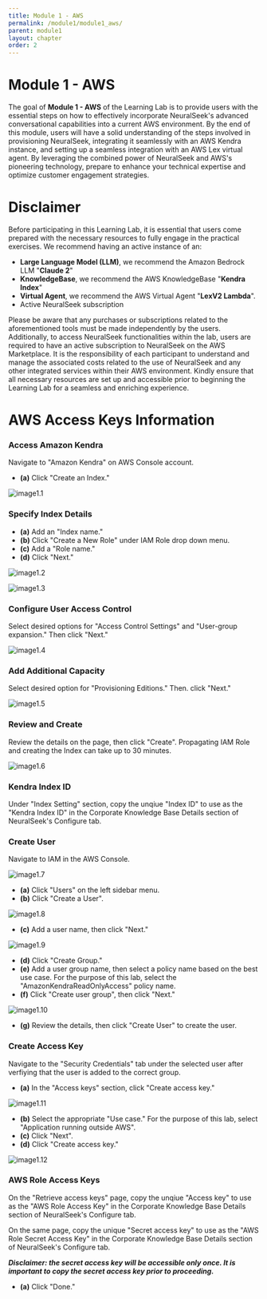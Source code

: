 ```yaml
---
title: Module 1 - AWS
permalink: /module1/module1_aws/
parent: module1
layout: chapter
order: 2
---
```


# Module 1 - AWS

The goal of **Module 1 - AWS** of the Learning Lab is to provide users with the essential steps on how to effectively incorporate NeuralSeek's advanced conversational capabilities into a current AWS environment. By the end of this module, users will have a solid understanding of the steps involved in provisioning NeuralSeek, integrating it seamlessly with an AWS Kendra instance, and setting up a seamless integration with an AWS Lex virtual agent. By leveraging the combined power of NeuralSeek and AWS's pioneering technology, prepare to enhance your technical expertise and optimize customer engagement strategies.

# Disclaimer

Before participating in this Learning Lab, it is essential that users come prepared with the necessary resources to fully engage in the practical exercises. We recommend having an active instance of an:

- **Large Language Model (LLM)**, we recommend the Amazon Bedrock LLM "**Claude 2**"
- **KnowledgeBase**, we recommend the AWS KnowledgeBase "**Kendra Index**"
- **Virtual Agent**, we recommend the AWS Virtual Agent "**LexV2 Lambda**".
- Active NeuralSeek subscription

Please be aware that any purchases or subscriptions related to the aforementioned tools must be made independently by the users. Additionally, to access NeuralSeek functionalities within the lab, users are required to have an active subscription to NeuralSeek on the AWS Marketplace. It is the responsibility of each participant to understand and manage the associated costs related to the use of NeuralSeek and any other integrated services within their AWS environment. Kindly ensure that all necessary resources are set up and accessible prior to beginning the Learning Lab for a seamless and enriching experience.

# AWS Access Keys Information

### Access Amazon Kendra

Navigate to "Amazon Kendra" on AWS Console account.

- **(a)** Click "Create an Index."

![image1.1](images/image1.1.png)

### Specify Index Details 

- **(a)** Add an "Index name."
- **(b)** Click "Create a New Role" under IAM Role drop down menu.
- **(c)** Add a "Role name." 
- **(d)** Click "Next." 

![image1.2](images/image1.2.png)

![image1.3](images/image1.3.png)

### Configure User Access Control

Select desired options for "Access Control Settings" and "User-group expansion." Then click "Next."

![image1.4](images/image1.4.png)

### Add Additional Capacity

Select desired option for "Provisioning Editions." Then. click "Next."

![image1.5](images/image1.5.png)

### Review and Create

Review the details on the page, then click "Create". Propagating IAM Role and creating the Index can take up to 30 minutes. 

![image1.6](images/image1.6.png)

### Kendra Index ID

Under "Index Setting" section, copy the unqiue "Index ID" to use as the "Kendra Index ID" in the Corporate Knowledge Base Details section of NeuralSeek's Configure tab. 

### Create User

Navigate to IAM in the AWS Console.

![image1.7](images/image1.7.PNG)

- **(a)** Click "Users" on the left sidebar menu. 
- **(b)** Click "Create a User". 

![image1.8](images/image1.8.png)

- **(c)** Add a user name, then click "Next."

![image1.9](images/image1.9.png)

- **(d)** Click "Create Group."
- **(e)** Add a user group name, then select a policy name based on the best use case. For the purpose of this lab, select the "AmazonKendraReadOnlyAccess" policy name.
- **(f)** Click "Create user group", then click "Next."

![image1.10](images/image1.10.png)

- **(g)** Review the details, then click "Create User" to create the user. 

### Create Access Key

Navigate to the "Security Credentials" tab under the selected user after verfiying that the user is added to the correct group. 
- **(a)** In the "Access keys" section, click "Create access key."

![image1.11](images/image1.11.png)

- **(b)** Select the appropriate "Use case." For the purpose of this lab, select "Application running outside AWS".
- **(c)** Click "Next". 
- **(d)** Click "Create access key." 

![image1.12](images/image1.12.png)

### AWS Role Access Keys

On the "Retrieve access keys" page, copy the unqiue "Access key" to use as the "AWS Role Access Key" in the Corporate Knowledge Base Details section of NeuralSeek's Configure tab. 

On the same page, copy the unique "Secret access key" to use as the "AWS Role Secret Access Key" in the Corporate Knowledge Base Details section of NeuralSeek's Configure tab. 

***Disclaimer: the secret access key will be accessible only once. It is important to copy the secret access key prior to proceeding.***

- **(a)** Click "Done."
